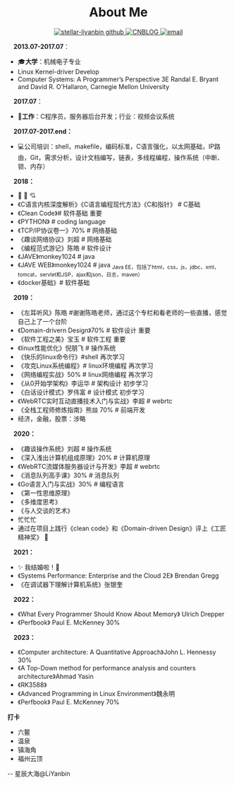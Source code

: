 <h1 align="center">
About Me
</h1>

<p align="center">
  <a href="https://github.com/stellar-liyanbin">
    <img alt="stellar-liyanbin github" src="https://img.shields.io/badge/author-stellar_liyanbin-green.svg">
  </a>
  
  <a href="https://www.cnblogs.com/stellar-liyanbin">
    <img alt="CNBLOG" src="https://img.shields.io/badge/blog-cnblogs-8A2BE2">
  </a>
  
  <a href="mailto:bin.lyb@foxmail.com">
    <img src="https://img.shields.io/badge/%20bin.lyb@foxmail.com-Chat-blue.svg" alt="email">
  </a>
</p>


&emsp;**2013.07-2017.07**：

* :mortar_board:**大学**：机械电子专业
* Linux Kernel-driver Develop
* Computer Systems: A Programmer’s Perspective 3E Randal E. Bryant and David R. O'Hallaron, Carnegie Mellon University

&emsp;**2017.07**：

* :whale:**工作**：C程序员，服务器后台开发；行业：视频会议系统

&emsp;**2017.07-2017.end：**
    
  * :computer:公司培训：shell，makefile，编码标准，C语言强化，以太网基础，IP路由，Git，需求分析，设计文档编写，链表，多线程编程，操作系统（中断、锁、内存）

&emsp;**2018：**
  
  * :star2:  :rainbow: :cupid: 
  * 《C语言内核深度解析》《C语言编程现代方法》《C和指针》 # C基础
  * 《Clean Code》# 软件基础 重要
  * 《PYTHON》 # coding language
  * 《TCP/IP协议卷一》70% # 网络基础
  * 《趣谈网络协议》刘超 # 网络基础
  * 《编程范式游记》陈皓 # 软件设计
  * 《JAVE》monkey1024 # java
  * 《JAVE WEB》monkey1024 # java <sub>Java EE，包括了html，css，js，jdbc，xml，tomcat，servlet和JSP，ajax和json，日志，maven）</sub>
  * 《docker基础》# 软件基础
  
&emsp;**2019：**

  * 《左耳听风》陈皓 #谢谢陈皓老师，通过这个专栏和看老师的一些直播，感觉自己上了一个台阶
  * 《Domain-drivern Design》70% # 软件设计 重要
  * 《软件工程之美》宝玉 # 软件工程 重要
  * 《linux性能优化》倪朋飞 # 操作系统
  * 《快乐的linux命令行》#shell 再次学习
  * 《攻克Linux系统编程》# linux环境编程 再次学习
  * 《网络编程实战》50% # linux网络编程 再次学习
  * 《从0开始学架构》李运华 # 架构设计 初步学习
  * 《白话设计模式》罗伟富 # 设计模式 初步学习
  * 《WebRTC实时互动直播技术入门与实战》李超 # webrtc
  * 《全栈工程师修炼指南》熊燚 70% # 前端开发
  *  经济，金融，股票：涉略
  
&emsp;**2020：**

  * 《趣谈操作系统》刘超 # 操作系统
  * 《深入浅出计算机组成原理》20% # 计算机原理
  * 《WebRTC流媒体服务器设计与开发》李超 # webrtc
  * 《消息队列高手课》30% # 消息队列
  * 《Go语言入门与实战》30% # 编程语言
  * 《第一性思维原理》
  * 《多维度思考》
  * 《与人交谈的艺术》
  * 忙忙忙
  * 通过在项目上践行《clean code》和《Domain-driven Design》评上《工匠精神奖》 :beers:

&emsp;**2021：**

  *  :sparkles: 我结婚啦！:couplekiss:
  * 《Systems Performance: Enterprise and the Cloud 2E》 Brendan Gregg
  * 《在调试器下理解计算机系统》张银奎

&emsp;**2022：**

  * 《What Every Programmer Should Know About Memory》 Ulrich Drepper
  * 《Perfbook》 Paul E. McKenney 30%

&emsp;**2023：**

  * 《Computer architecture: A Quantitative Approach》John L. Hennessy 30%
  * 《A Top-Down method for performance analysis and counters architecture》Ahmad Yasin
  * 《RK3588》
  * 《Advanced Programming in Linux Environment》魏永明
  * 《Perfbook》 Paul E. McKenney 70%

**打卡**

  * 六鳌
  * 温泉
  * 镇海角
  * 福州云顶
  
  -- 星辰大海@LiYanbin
